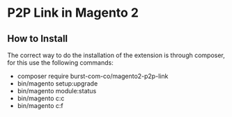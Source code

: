 P2P Link in Magento 2
=====================

How to Install
--------------

The correct way to do the installation of the extension is through composer, for this use the following commands:

- composer require burst-com-co/magento2-p2p-link
- bin/magento setup:upgrade
- bin/magento module:status
- bin/magento c:c
- bin/magento c:f
